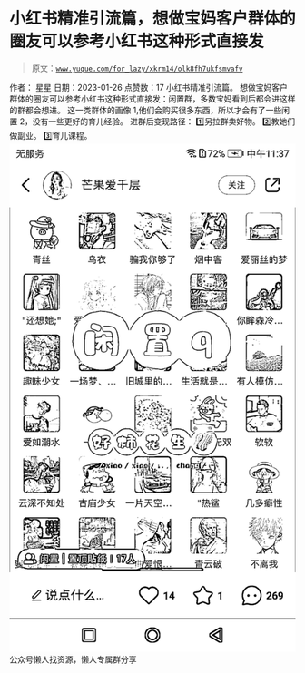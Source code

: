 # 小红书精准引流篇，想做宝妈客户群体的圈友可以参考小红书这种形式直接发

> 原文：[`www.yuque.com/for_lazy/xkrm14/olk8fh7ukfsmvafv`](https://www.yuque.com/for_lazy/xkrm14/olk8fh7ukfsmvafv)

<ne-p id="uec69d8b5" data-lake-id="uec69d8b5"><ne-text id="u668398e9">作者： 星星</ne-text></ne-p> <ne-p id="u6a5d282a" data-lake-id="u6a5d282a"><ne-text id="ua5824671">日期：2023-01-26</ne-text></ne-p> <ne-p id="u0d29c49e" data-lake-id="u0d29c49e"><ne-text id="u212b4838">点赞数：</ne-text><ne-text id="u9b60347d" ne-bold="true">17</ne-text></ne-p> <ne-hole id="u4b099ca2" data-lake-id="u4b099ca2"><ne-card data-card-name="hr" data-card-type="block" id="g35ib" data-event-boundary="card"><ne-p id="u110e1b9c" data-lake-id="u110e1b9c"><ne-text id="u94367b3b">小红书精准引流篇。 想做宝妈客户群体的圈友可以参考小红书这种形式直接发：闲置群，多数宝妈看到后都会进这样的群都会想进。</ne-text> <ne-text id="u4ae1c140">这一类群体的画像 1,他们会购买很多东西，所以才会有了一些闲置 2，没有一些更好的育儿经验。 进群后变现路径： 1️⃣另拉群卖好物。 2️⃣教她们做副业。</ne-text> <ne-text id="u24041361">3️⃣育儿课程。</ne-text></ne-p> <ne-p id="u56138def" data-lake-id="u56138def"><ne-card data-card-name="image" data-card-type="inline" id="caZhB" data-event-boundary="card">![](img/ae0ac58ae4f7fe927a13b181b3076af5.png)</ne-card></ne-p> <ne-hole id="uc60b0609" data-lake-id="uc60b0609"><ne-card data-card-name="hr" data-card-type="block" id="GV36f" data-event-boundary="card"><ne-p id="u6bcd639e" data-lake-id="u6bcd639e"><ne-text id="u606bbcc3">公众号懒人找资源，懒人专属群分享</ne-text></ne-p></ne-card></ne-hole></ne-card></ne-hole>